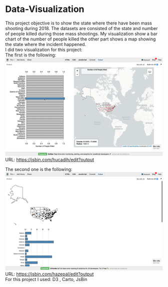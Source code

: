 # Data-Visualization

This project objective is to  show the state where there have been mass shooting during 2018.  The datasets are consisted of the state and number of people killed during those mass shootings. My visualization show a bar chart of the number of people killed the other part shows a map showing the state where the incident happened. <br />
I did two visualization for this project: <br />
The first is the following: <br />
![alt text](https://github.com/dekuwin24/Data-Visualization/blob/master/image/DataViz1.png)
URL: https://jsbin.com/hucadih/edit?output

The second one is the following:<br />
![alt text](https://github.com/dekuwin24/Data-Visualization/blob/master/image/DataViz2.png)
 URL: https://jsbin.com/hazepal/edit?output<br />
 For this project I used: D3 , Carto, JsBin 
